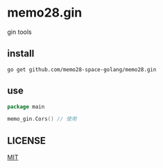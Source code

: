 # memo28.gin

gin tools

## install

```shell
go get github.com/memo28-space-golang/memo28.gin
```

## use

```go
package main

memo_gin.Cors() // 使用
```

## LICENSE

[MIT](./LICENSE)